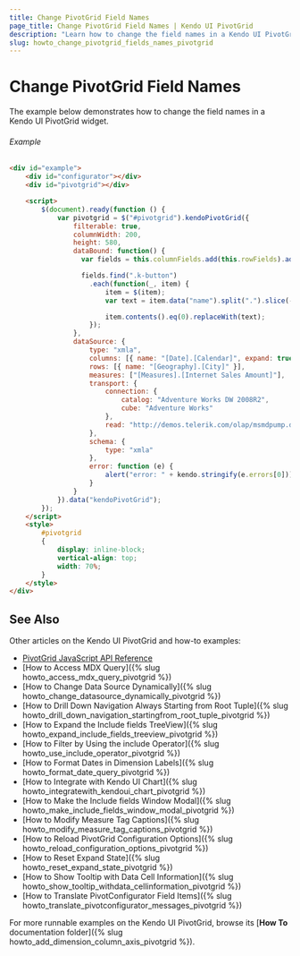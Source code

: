 ```yaml
---
title: Change PivotGrid Field Names
page_title: Change PivotGrid Field Names | Kendo UI PivotGrid
description: "Learn how to change the field names in a Kendo UI PivotGrid widget."
slug: howto_change_pivotgrid_fields_names_pivotgrid
---
```


# Change PivotGrid Field Names

The example below demonstrates how to change the field names in a Kendo UI PivotGrid widget.

###### Example

```html
<div id="example">
    <div id="configurator"></div>
    <div id="pivotgrid"></div>

    <script>
        $(document).ready(function () {
            var pivotgrid = $("#pivotgrid").kendoPivotGrid({
                filterable: true,
                columnWidth: 200,
                height: 580,
                dataBound: function() {                          
                  var fields = this.columnFields.add(this.rowFields).add(this.measureFields);

                  fields.find(".k-button")
                  	.each(function(_, item) {
                    	item = $(item);
                    	var text = item.data("name").split(".").slice(-1) + "";

                    	item.contents().eq(0).replaceWith(text);
                  	});
                },
                dataSource: {
                    type: "xmla",
                    columns: [{ name: "[Date].[Calendar]", expand: true }, { name: "[Product].[Category]" } ],
                    rows: [{ name: "[Geography].[City]" }],
                    measures: ["[Measures].[Internet Sales Amount]"],
                    transport: {
                        connection: {
                            catalog: "Adventure Works DW 2008R2",
                            cube: "Adventure Works"
                        },
                        read: "http://demos.telerik.com/olap/msmdpump.dll"
                    },
                    schema: {
                        type: "xmla"
                    },
                    error: function (e) {
                        alert("error: " + kendo.stringify(e.errors[0]));
                    }
                }
            }).data("kendoPivotGrid");                   
        });
    </script>
    <style>
        #pivotgrid
        {
            display: inline-block;
            vertical-align: top;
            width: 70%;
        }               
    </style>
</div>
```

## See Also

Other articles on the Kendo UI PivotGrid and how-to examples:

* [PivotGrid JavaScript API Reference](/api/javascript/ui/pivotgrid)
* [How to Access MDX Query]({% slug howto_access_mdx_query_pivotgrid %})
* [How to Change Data Source Dynamically]({% slug howto_change_datasource_dynamically_pivotgrid %})
* [How to Drill Down Navigation Always Starting from Root Tuple]({% slug howto_drill_down_navigation_startingfrom_root_tuple_pivotgrid %})
* [How to Expand the Include fields TreeView]({% slug howto_expand_include_fields_treeview_pivotgrid %})
* [How to Filter by Using the include Operator]({% slug howto_use_include_operator_pivotgrid %})
* [How to Format Dates in Dimension Labels]({% slug howto_format_date_query_pivotgrid %})
* [How to Integrate with Kendo UI Chart]({% slug howto_integratewith_kendoui_chart_pivotgrid %})
* [How to Make the Include fields Window Modal]({% slug howto_make_include_fields_window_modal_pivotgrid %})
* [How to Modify Measure Tag Captions]({% slug howto_modify_measure_tag_captions_pivotgrid %})
* [How to Reload PivotGrid Configuration Options]({% slug howto_reload_configuration_options_pivotgrid %})
* [How to Reset Expand State]({% slug howto_reset_expand_state_pivotgrid %})
* [How to Show Tooltip with Data Cell Information]({% slug howto_show_tooltip_withdata_cellinformation_pivotgrid %})
* [How to Translate PivotConfigurator Field Items]({% slug howto_translate_pivotconfigurator_messages_pivotgrid %})

For more runnable examples on the Kendo UI PivotGrid, browse its [**How To** documentation folder]({% slug howto_add_dimension_column_axis_pivotgrid %}).
